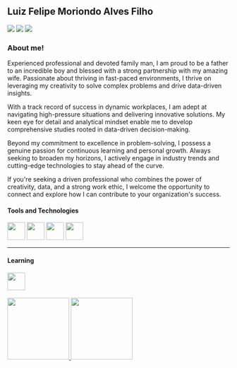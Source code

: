## Luiz Felipe Moriondo Alves Filho
<div>
<a href="https://instagram.com/lfelipemaf" target="_blank"><img src="https://img.shields.io/badge/-Instagram-%23E4405F?style=for-the-badge&logo=instagram&logoColor=white" target="_blank"></a>
<a href = "mailto:lfelipemaf@icloud.com"><img src="https://img.shields.io/badge/-iCloud-gray?logo=apple&logoColor=white" target="_blank"></a>
<a href="https://www.linkedin.com/in/felipemoriondo/" target="_blank"><img src="https://img.shields.io/badge/-LinkedIn-%230077B5?style=for-the-badge&logo=linkedin&logoColor=white" target="_blank"></a>   
</div>

### About me!
Experienced professional and devoted family man, I am proud to be a father to an incredible boy and blessed with a strong partnership with my amazing wife. Passionate about thriving in fast-paced environments, I thrive on leveraging my creativity to solve complex problems and drive data-driven insights.

With a track record of success in dynamic workplaces, I am adept at navigating high-pressure situations and delivering innovative solutions. My keen eye for detail and analytical mindset enable me to develop comprehensive studies rooted in data-driven decision-making.

Beyond my commitment to excellence in problem-solving, I possess a genuine passion for continuous learning and personal growth. Always seeking to broaden my horizons, I actively engage in industry trends and cutting-edge technologies to stay ahead of the curve.

If you're seeking a driven professional who combines the power of creativity, data, and a strong work ethic, I welcome the opportunity to connect and explore how I can contribute to your organization's success.


#### Tools and Technologies

<img src="https://img.shields.io/badge/-MySQL-blue?logo=mysql&logoColor=white" width="40" height="40"/> <img src="https://img.shields.io/badge/-Python-yellow?logo=python&logoColor=white" width="40" height="40"/> <img src="https://img.shields.io/badge/-Github-black?logo=github&logoColor=white" width="40" height="40"/> <img src="https://img.shields.io/badge/-HTML-orange?logo=html5&logoColor=white" width="40" height="40"/> 

--------------------------
#### Learning

<img src="https://img.shields.io/badge/-Python-yellow?logo=python&logoColor=white" width="40" height="40"/>

<br/>
<br/>

<div>
<a href="https://github.com/lfelipemaf">
<img height="140em" src="https://github-readme-stats.vercel.app/api/top-langs/?username=lfelipemaf&layout=compact&langs_count=7&theme=dracula"/>
<img height="140em" src="https://github-readme-stats.vercel.app/api?username=lfelipemaf&show_icons=true&theme=dracula&include_all_commits=true&count_private=true"/>
</div>
